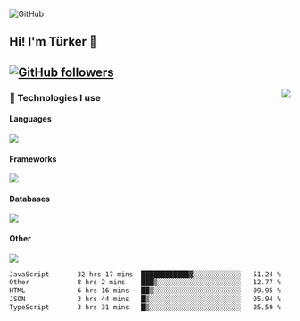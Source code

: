![GitHub](https://github.com/turkwr/turkwr/assets/63150613/e5462c44-ccab-48a0-8a33-9f1ea91ff35d)
<!-- ## Hi! I'm Türker 🖐️ -->

##  Hi! I'm Türker 👋
## [![GitHub followers](https://img.shields.io/github/followers/turkwr?color=333&label=Follow&logo=github&logoColor=fff&style=flat-square)](https://github.com/turkwr?tab=followers)
<a href="https://discord.com/users/162740870607536128">
 <img src="https://lanyard.cnrad.dev/api/162740870607536128?hideTimestamp=true&idleMessage=Just%20chillin'%20at%20the%20moment&bg=161a23&animated=true" align="right" />
</a>

### 🧠 Technologies I use
#### Languages
![](https://skillicons.dev/icons?i=js,ts,py,php,go&theme=dark&perline=6)
#### Frameworks
![](https://skillicons.dev/icons?i=next,react,nodejs,tailwind,bootstrap,express&theme=dark&perline=6)
#### Databases
![](https://skillicons.dev/icons?i=mongodb,mysql,sqlite,postgres&theme=dark&perline=6)
#### Other
![](https://skillicons.dev/icons?i=github,git,figma,photoshop,cloudflare,vercel,replit,vscode,visualstudio,discord&theme=dark&perline=6)


<!--START_SECTION:waka-->

```txt
JavaScript       32 hrs 17 mins  ████████████▓░░░░░░░░░░░░   51.24 %
Other            8 hrs 2 mins    ███▒░░░░░░░░░░░░░░░░░░░░░   12.77 %
HTML             6 hrs 16 mins   ██▒░░░░░░░░░░░░░░░░░░░░░░   09.95 %
JSON             3 hrs 44 mins   █▒░░░░░░░░░░░░░░░░░░░░░░░   05.94 %
TypeScript       3 hrs 31 mins   █▒░░░░░░░░░░░░░░░░░░░░░░░   05.59 %
```

<!--END_SECTION:waka-->
